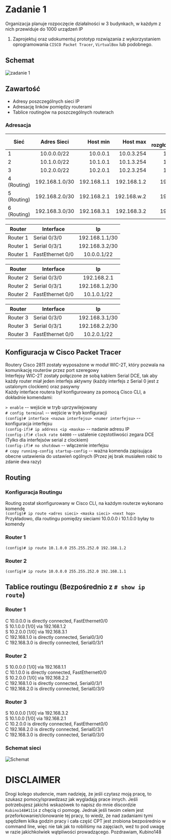 # Zadanie 1

Organizacja planuje rozpoczęcie działalności w 3 budynkach, w każdym z nich przewiduje do 1000 urządzeń IP

1. Zaprojektuj oraz udokumentuj prototyp rozwiązania z wykorzystaniem oprogramowania ``CISCO Packet Tracer``, ``VirtualBox`` lub podobnego. 

## Schemat

![zadanie 1](stage-01.svg)

## Zawartość

 * Adresy poszczególnych sieci IP
 * Adresację linków pomiędzy routerami
 * Tablice routingów na poszczególnych routerach
 

### Adresacja

| Sieć  | Adres Sieci | Host min     | Host max      | Adres rozgłoszeniowy |
| -------------     |:-------------: | -----:       | -----:        | -----:    |
| 1         | 10.0.0.0/22 | 10.0.0.1 | 10.0.3.254 | 10.0.3.255  |
| 2         | 10.1.0.0/22 | 10.1.0.1| 10.1.3.254 | 10.1.3.255 |  
| 3         | 10.2.0.0/22 | 10.2.0.1| 10.2.3.254 | 10.2.3.255 |  
| 4 (Routing) | 192.168.1.0/30 | 192.168.1.1 | 192.168.1.2 | 192.168.1.3 |
| 5 (Routing) | 192.168.2.0/30 | 192.168.2.1 | 192.168.w.2 | 192.168.2.3 |
| 6 (Routing) | 192.168.3.0/30 | 192.168.3.1 | 192.168.3.2 | 192.168.3.3 |

| Router | Interface | Ip | 
| ------------- | -------------  |:-------------:|
| Router 1 | Serial 0/3/0 |   192.168.1.1/30 | 
| Router 1 | Serial 0/3/1  |   192.168.3.2/30 | 
| Router 1 | FastEthernet 0/0  |  10.0.0.1/22 | 

| Router | Interface | Ip | 
| ------------- | -------------  |:-------------:|
|  Router 2 |  Serial 0/3/0  |  192.168.2.1 | 
|  Router 2 | Serial 0/3/1  |  192.168.1.2/30 | 
|  Router 2 | FastEthernet 0/0  |  10.1.0.1/22 | 

| Router | Interface | Ip | 
| ------------- | -------------  |:-------------:|
|  Router 3 | Serial 0/3/0 |  192.168.3.1/30 | 
|  Router 3 |Serial 0/3/1  |  192.168.2.2/30 | 
|  Router 3 | FastEthernet 0/0  |  10.2.0.1/22 | 

## Konfiguracja w Cisco Packet Tracer

Routery Cisco 2811 zostały wyposażone w moduł WIC-2T, który pozwala na komunikację routerów przez port szeregowy  
Interfejsy WIC-2T zostały połączone ze sobą kablem Serial DCE, tak aby każdy router miał jeden interfejs aktywny (każdy interfejs z Serial 0 jest z ustalonym clockiem) oraz pasywny  
Każdy interface routera był konfigurowany za pomocą Cisco CLI, a dokładnie komendami:  

```> enable``` -- wejście w tryb uprzywilejowany  
```# config terminal``` -- wejście w tryb konfiguracji  
```(config)# interface <nazwa interfejsu> <numer interfejsu>``` -- konfiguracja interfejsu  
```(config-if)# ip address <ip <maska>``` -- nadanie adresu IP  
```(config-if)# clock rate 64000``` -- ustalenie częstotliwości zegara DCE (Tylko dla interfejsów serial z clockiem)  
```(config-if)# no shutdown``` -- włączenie interfejsu  
```# copy running-config startup-config``` -- ważna komenda zapisująca obecne ustawienia do ustawień ogólnych (Przez jej brak musiałem robić to zdanie dwa razy)

## Routing

### Konfiguracja Routingu

Routing został skonfigurowany w Cisco CLI, na każdym routerze wykonano komendę  
```(config)# ip route <adres sieci> <maska sieci> <next hop>```  
Przykładowo, dla routingu pomiędzy sieciami 10.0.0.0 i 10.1.0.0 byłay to komendy  

### Router 1 
```(config)# ip route 10.1.0.0 255.255.252.0 192.168.1.2```  
### Router 2
```(config)# ip route 10.0.0.0 255.255.252.0 192.168.1.1```

## Tablice routingu (Bezpośrednio z ```# show ip route```)


### Router 1

C       10.0.0.0 is directly connected, FastEthernet0/0  
S       10.1.0.0 [1/0] via 192.168.1.2  
S       10.2.0.0 [1/0] via 192.168.3.1  
C       192.168.1.0 is directly connected, Serial0/3/0  
C       192.168.3.0 is directly connected, Serial0/3/1  

### Router 2

S       10.0.0.0 [1/0] via 192.168.1.1  
C       10.1.0.0 is directly connected, FastEthernet0/0  
S       10.2.0.0 [1/0] via 192.168.2.2  
C       192.168.1.0 is directly connected, Serial0/3/1  
C       192.168.2.0 is directly connected, Serial0/3/0  

### Router 3

S       10.0.0.0 [1/0] via 192.168.3.2  
S       10.1.0.0 [1/0] via 192.168.2.1  
C       10.2.0.0 is directly connected, FastEthernet0/0  
C       192.168.2.0 is directly connected, Serial0/3/1  
C       192.168.3.0 is directly connected, Serial0/3/0  

### Schemat sieci


![Schemat](Zad1.png)

# DISCLAIMER
Drogi kolego studencie, mam nadzieję, że jeśli czytasz moją pracę, to szukasz pomocy/sprawdzasz jak wygladają prace innych. Jeśli potrzebujesz jakichś wskazówek to napisz do mnie discordzie ```Kubino148#1114``` z chęcią ci pomogę. Jednak jeśli twoim celem jest przeforkowanie/clonowanie tej pracy, to wiedz, że nad zadaniami tymi spędziłem kilka godzin pracy i cała część CPT jest zrobiona bezpośrednio w command line, więc nie tak jak to robiliśmy na zajęciach, weź to pod uwagę w razie jakichkolwiek wątpliwości prowadzącego. Pozdrawiam, Kubino148
